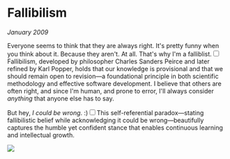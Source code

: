 # Fallibilism
*January 2009*





Everyone seems to think that they are always right. It's pretty funny when you think about it. Because they aren't. At all. That's why I'm a falliblist.<label for="sn-1" class="margin-toggle sidenote-number"></label><input type="checkbox" id="sn-1" class="margin-toggle"/><span class="sidenote">Fallibilism, developed by philosopher Charles Sanders Peirce and later refined by Karl Popper, holds that our knowledge is provisional and that we should remain open to revision—a foundational principle in both scientific methodology and effective software development.</span> I believe that others are often right, and since I'm human, and prone to error, I'll always consider *anything* that anyone else has to say.

But hey, *I could be wrong*. :)<label for="sn-2" class="margin-toggle sidenote-number"></label><input type="checkbox" id="sn-2" class="margin-toggle"/><span class="sidenote">This self-referential paradox—stating fallibilistic belief while acknowledging it could be wrong—beautifully captures the humble yet confident stance that enables continuous learning and intellectual growth.</span>

  [![](http://imgs.xkcd.com/comics/sheeple.png)](http://xkcd.com/610/)  